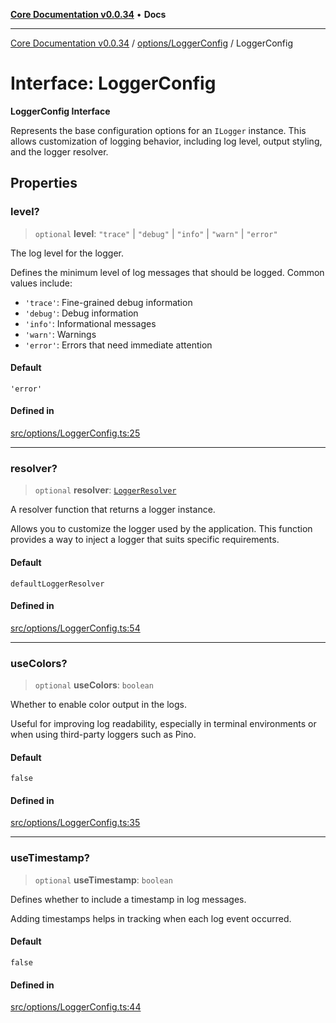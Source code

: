 [**Core Documentation v0.0.34**](../../../README.md) • **Docs**

***

[Core Documentation v0.0.34](../../../modules.md) / [options/LoggerConfig](../README.md) / LoggerConfig

# Interface: LoggerConfig

**LoggerConfig Interface**

Represents the base configuration options for an `ILogger` instance.
This allows customization of logging behavior, including log level,
output styling, and the logger resolver.

## Properties

### level?

> `optional` **level**: `"trace"` \| `"debug"` \| `"info"` \| `"warn"` \| `"error"`

The log level for the logger.

Defines the minimum level of log messages that should be logged.
Common values include:
- `'trace'`: Fine-grained debug information
- `'debug'`: Debug information
- `'info'`: Informational messages
- `'warn'`: Warnings
- `'error'`: Errors that need immediate attention

#### Default

`'error'`

#### Defined in

[src/options/LoggerConfig.ts:25](https://github.com/stonemjs/core/blob/805ab978d87a028eb5ea9c9da928beb091ec1971/src/options/LoggerConfig.ts#L25)

***

### resolver?

> `optional` **resolver**: [`LoggerResolver`](../../../definitions/type-aliases/LoggerResolver.md)

A resolver function that returns a logger instance.

Allows you to customize the logger used by the application.
This function provides a way to inject a logger that suits specific requirements.

#### Default

`defaultLoggerResolver`

#### Defined in

[src/options/LoggerConfig.ts:54](https://github.com/stonemjs/core/blob/805ab978d87a028eb5ea9c9da928beb091ec1971/src/options/LoggerConfig.ts#L54)

***

### useColors?

> `optional` **useColors**: `boolean`

Whether to enable color output in the logs.

Useful for improving log readability, especially in terminal environments
or when using third-party loggers such as Pino.

#### Default

`false`

#### Defined in

[src/options/LoggerConfig.ts:35](https://github.com/stonemjs/core/blob/805ab978d87a028eb5ea9c9da928beb091ec1971/src/options/LoggerConfig.ts#L35)

***

### useTimestamp?

> `optional` **useTimestamp**: `boolean`

Defines whether to include a timestamp in log messages.

Adding timestamps helps in tracking when each log event occurred.

#### Default

`false`

#### Defined in

[src/options/LoggerConfig.ts:44](https://github.com/stonemjs/core/blob/805ab978d87a028eb5ea9c9da928beb091ec1971/src/options/LoggerConfig.ts#L44)
